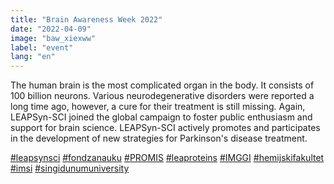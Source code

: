 ```yaml
---
title: "Brain Awareness Week 2022"
date: "2022-04-09"
image: "baw_xiexww"
label: "event"
lang: "en"
---
```


The human brain is the most complicated organ in the body. It consists of 100 billion neurons. Various neurodegenerative disorders were reported a long time ago, however, a cure for their treatment is still missing. Again, LEAPSyn-SCI joined the global campaign to foster public enthusiasm and support for brain science. LEAPSyn-SCI actively promotes and participates in the development of new strategies for Parkinson's disease treatment.

<a href=''>#leapsynsci</a> <a href=''>#fondzanauku</a> <a href=''>#PROMIS</a> <a href=''>#leaproteins</a> <a href=''>#IMGGI</a> <a href=''>#hemijskifakultet</a> <a href=''>#imsi</a> <a href=''>#singidunumuniversity</a>
